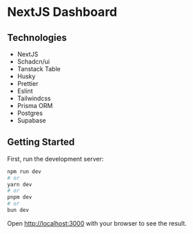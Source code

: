 # NextJS Dashboard

## Technologies

- NextJS
- Schadcn/ui
- Tanstack Table
- Husky
- Prettier
- Eslint
- Tailwindcss
- Prisma ORM
- Postgres
- Supabase

## Getting Started

First, run the development server:

```bash
npm run dev
# or
yarn dev
# or
pnpm dev
# or
bun dev
```

Open [http://localhost:3000](http://localhost:3000) with your browser to see the result.
